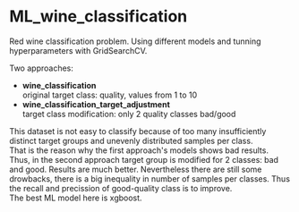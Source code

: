 # ML_wine_classification
Red wine classification problem. Using different models and tunning hyperparameters with GridSearchCV.

Two approaches:
 - **wine_classification**  
 original target class: quality, values from 1 to 10
 - **wine_classification_target_adjustment**  
 target class modification: only 2 quality classes bad/good


This dataset is not easy to classify because of too many insufficiently distinct target groups and unevenly distributed samples per class.  
That is the reason why the first approach's models shows bad results.  
Thus, in the second approach target group is modified for 2 classes: bad and good. Results are much better. Nevertheless there are still some drowbacks, there is a big inequality in number of samples per classes. Thus the recall and precission of good-quality class is to improve.  
The best ML model here is xgboost.
